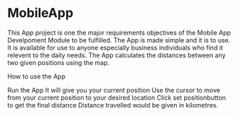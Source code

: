 # MobileApp
This App project is one the major requirements  objectives of the Mobile App Develpoment Module to be fulfilled.
The App is made simple and it is to use.
It is available for use to anyone especially business individuals who find it relevent to the daily needs.
The App calculates the distances between any two given positions using the map.


How to use the App

Run the App
It will give you your current position
Use the cursor to move from your current position to your desired location
Click set positionbutton to get the final distance
Distance travelled would be given in kilometres.

